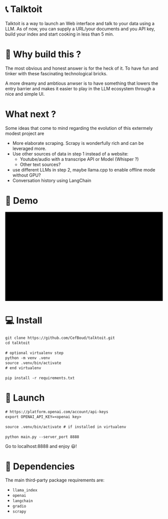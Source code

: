 # 📞 Talktoit
Talktoit is a way to launch an Web interface and talk to your data using a LLM. As of now, you can supply a URL/your documents and you API key, build your index and start cooking in less than 5 min.

# 🤔 Why build this ?
The most obvious and honest answer is for the heck of it. To have fun and tinker with these fascinating technological bricks.

A more dreamy and ambtious anwser is to have something that lowers the entry barrier and makes it easier to play in the LLM ecosystem through a nice and simple UI.

# What next ?
Some ideas that come to mind regarding the evolution of this extermely modest project are
- More elaborate scraping. Scrapy is wonderfully rich and can be leveraged more.
- Use other sources of data in step 1 instead of a website: 
    - Youtube/audio with a transcripe API or Model (Whisper ?)
    - Other text sources?
- use different LLMs in step 2, maybe llama.cpp to enable offline mode without GPU?
- Conversation history using LangChain

# 🧐 Demo


![](demo.gif)


# 💻  Install

```
git clone https://github.com/CefBoud/talktoit.git
cd talktoit

# optional virtualenv step
python -m venv .venv
source .venv/bin/activate
# end virtualenv

pip install -r requirements.txt
```

# 🚀 Launch

```
# https://platform.openai.com/account/api-keys
export OPENAI_API_KEY=<openai key>

source .venv/bin/activate # if installed in virtualenv

python main.py --server_port 8888
```

Go to localhost:8888 and enjoy 😃!

# 🔧 Dependencies
The main third-party package requirements are:
- `llama_index`
-  `openai`
- `langchain`
- `gradio`
- `scrapy`